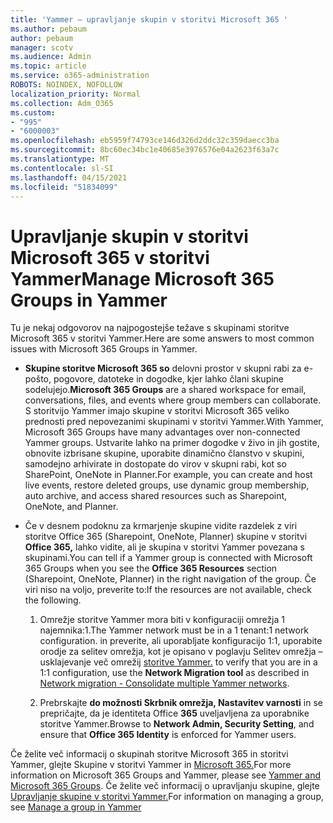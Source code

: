 ```yaml
---
title: 'Yammer – upravljanje skupin v storitvi Microsoft 365 '
ms.author: pebaum
author: pebaum
manager: scotv
ms.audience: Admin
ms.topic: article
ms.service: o365-administration
ROBOTS: NOINDEX, NOFOLLOW
localization_priority: Normal
ms.collection: Adm_O365
ms.custom:
- "995"
- "6000003"
ms.openlocfilehash: eb5959f74793ce146d326d2ddc32c359daecc3ba
ms.sourcegitcommit: 8bc60ec34bc1e40685e3976576e04a2623f63a7c
ms.translationtype: MT
ms.contentlocale: sl-SI
ms.lasthandoff: 04/15/2021
ms.locfileid: "51834099"
---
```

# <a name="manage-microsoft-365-groups-in-yammer"></a><span data-ttu-id="5b446-102">Upravljanje skupin v storitvi Microsoft 365 v storitvi Yammer</span><span class="sxs-lookup"><span data-stu-id="5b446-102">Manage Microsoft 365 Groups in Yammer</span></span>

<span data-ttu-id="5b446-103">Tu je nekaj odgovorov na najpogostejše težave s skupinami storitve Microsoft 365 v storitvi Yammer.</span><span class="sxs-lookup"><span data-stu-id="5b446-103">Here are some answers to most common issues with Microsoft 365 Groups in Yammer.</span></span>

* <span data-ttu-id="5b446-104">**Skupine storitve Microsoft 365 so** delovni prostor v skupni rabi za e-pošto, pogovore, datoteke in dogodke, kjer lahko člani skupine sodelujejo.</span><span class="sxs-lookup"><span data-stu-id="5b446-104">**Microsoft 365 Groups** are a shared workspace for email, conversations, files, and events where group members can collaborate.</span></span> <span data-ttu-id="5b446-105">S storitvijo Yammer imajo skupine v storitvi Microsoft 365 veliko prednosti pred nepovezanimi skupinami v storitvi Yammer.</span><span class="sxs-lookup"><span data-stu-id="5b446-105">With Yammer, Microsoft 365 Groups have many advantages over non-connected Yammer groups.</span></span> <span data-ttu-id="5b446-106">Ustvarite lahko na primer dogodke v živo in jih gostite, obnovite izbrisane skupine, uporabite dinamično članstvo v skupini, samodejno arhivirate in dostopate do virov v skupni rabi, kot so SharePoint, OneNote in Planner.</span><span class="sxs-lookup"><span data-stu-id="5b446-106">For example, you can create and host live events, restore deleted groups, use dynamic group membership, auto archive, and access shared resources such as Sharepoint, OneNote, and Planner.</span></span>

* <span data-ttu-id="5b446-107">Če v desnem podoknu za krmarjenje skupine vidite razdelek z viri storitve Office 365 (Sharepoint, OneNote, Planner) skupine v storitvi **Office 365,** lahko vidite, ali je skupina v storitvi Yammer povezana s skupinami.</span><span class="sxs-lookup"><span data-stu-id="5b446-107">You can tell if a Yammer group is connected with Microsoft 365 Groups when you see the **Office 365 Resources** section (Sharepoint, OneNote, Planner) in the right navigation of the group.</span></span> <span data-ttu-id="5b446-108">Če viri niso na voljo, preverite to:</span><span class="sxs-lookup"><span data-stu-id="5b446-108">If the resources are not available, check the following.</span></span>

  1. <span data-ttu-id="5b446-109">Omrežje storitve Yammer mora biti v konfiguraciji omrežja 1 najemnika:1.</span><span class="sxs-lookup"><span data-stu-id="5b446-109">The Yammer network must be in a 1 tenant:1 network configuration.</span></span> <span data-ttu-id="5b446-110">in preverite, ali uporabljate konfiguracijo 1:1, uporabite orodje za selitev omrežja, kot je opisano v poglavju Selitev omrežja – usklajevanje več omrežij [storitve Yammer.](https://docs.microsoft.com/yammer/configure-your-yammer-network/consolidate-multiple-yammer-networks) </span><span class="sxs-lookup"><span data-stu-id="5b446-110">to verify that you are in a 1:1 configuration, use the **Network Migration tool** as described in [Network migration - Consolidate multiple Yammer networks](https://docs.microsoft.com/yammer/configure-your-yammer-network/consolidate-multiple-yammer-networks).</span></span>

  2. <span data-ttu-id="5b446-111">Prebrskajte **do možnosti Skrbnik omrežja, Nastavitev varnosti** in se prepričajte, da je identiteta Office **365** uveljavljena za uporabnike storitve Yammer.</span><span class="sxs-lookup"><span data-stu-id="5b446-111">Browse to **Network Admin, Security Setting**, and ensure that **Office 365 Identity** is enforced for Yammer users.</span></span>

<span data-ttu-id="5b446-112">Če želite več informacij o skupinah storitve Microsoft 365 in storitvi Yammer, glejte Skupine v storitvi Yammer in [Microsoft 365.](https://docs.microsoft.com/yammer/manage-yammer-groups/yammer-and-office-365-groups)</span><span class="sxs-lookup"><span data-stu-id="5b446-112">For more information on Microsoft 365 Groups and Yammer, please see [Yammer and Microsoft 365 Groups](https://docs.microsoft.com/yammer/manage-yammer-groups/yammer-and-office-365-groups).</span></span> <span data-ttu-id="5b446-113">Če želite več informacij o upravljanju skupine, glejte [Upravljanje skupine v storitvi Yammer.](https://support.office.com/article/Manage-a-group-in-Yammer-6e05c6d6-5548-4c88-89cd-e6757a514ef2)</span><span class="sxs-lookup"><span data-stu-id="5b446-113">For information on managing a group, see [Manage a group in Yammer](https://support.office.com/article/Manage-a-group-in-Yammer-6e05c6d6-5548-4c88-89cd-e6757a514ef2)</span></span>
